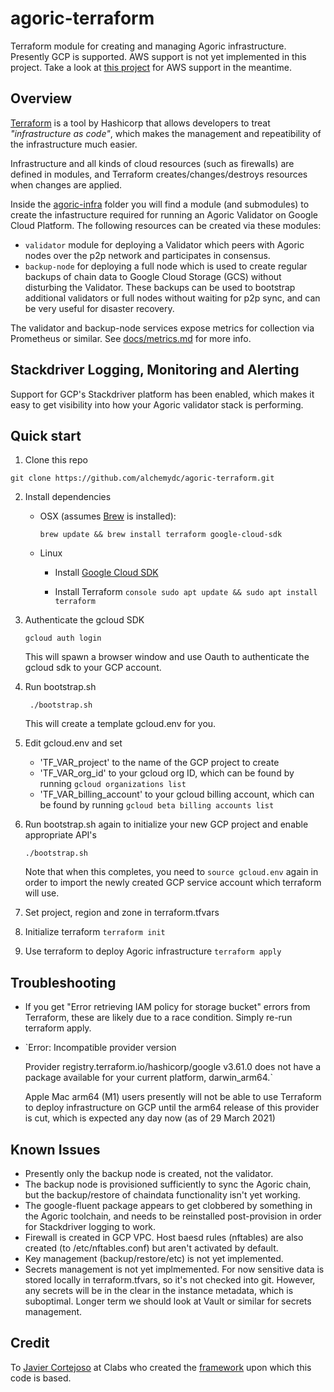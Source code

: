 # agoric-terraform
Terraform module for creating and managing Agoric infrastructure.  Presently GCP is supported.  AWS support is not yet implemented in this project.  Take a look at [this project](https://github.com/novy4/agoric-tools) for AWS support in the meantime.

## Overview

[Terraform](https://www.terraform.io) is a tool by Hashicorp that allows developers to treat _"infrastructure as code"_, which makes the management and repeatibility of the infrastructure much easier.  

Infrastructure and all kinds of cloud resources (such as firewalls) are defined in modules, and Terraform creates/changes/destroys resources when changes are applied.

Inside the [agoric-infra](./agoric-infra) folder you will find a module (and submodules) to create the infastructure required for running an Agoric Validator on Google Cloud Platform. The following resources can be created via these modules:

- `validator` module for deploying a Validator which peers with Agoric nodes over the p2p network and participates in consensus.
- `backup-node` for deploying a full node which is used to create regular backups of chain data to Google Cloud Storage (GCS) without disturbing the Validator.  These backups can be used to bootstrap additional validators or full nodes without waiting for p2p sync, and can be very useful for disaster recovery.

The validator and backup-node services expose metrics for collection via Prometheus or similar.  See [docs/metrics.md](./docs/metrics.md) for more info.

## Stackdriver Logging, Monitoring and Alerting
Support for GCP's Stackdriver platform has been enabled, which makes it easy to get visibility into how your Agoric validator stack is performing.

## Quick start
1. Clone this repo
  ```console
  git clone https://github.com/alchemydc/agoric-terraform.git
  ```
2. Install dependencies
   * OSX
     (assumes [Brew](https://brew.sh/) is installed):
     ```console
     brew update && brew install terraform google-cloud-sdk
     ```

   * Linux
     * Install [Google Cloud SDK](https://cloud.google.com/sdk/docs/install#linux)

     * Install Terraform
            ```console
            sudo apt update && sudo apt install terraform
            ```

3. Authenticate the gcloud SDK
    ```console
    gcloud auth login
    ```
    This will spawn a browser window and use Oauth to authenticate the gcloud sdk to your GCP account.

4. Run bootstrap.sh
   ```console
    ./bootstrap.sh
   ```
   This will create a template gcloud.env for you.

5. Edit gcloud.env and set
    * 'TF_VAR_project' to the name of the GCP project to create
    * 'TF_VAR_org_id' to your gcloud org ID, which can be found by running `gcloud organizations list`
    * 'TF_VAR_billing_account' to your gcloud billing account, which can be found by running `gcloud beta billing accounts list`

6. Run bootstrap.sh again to initialize your new GCP project and enable appropriate API's
    ```console
    ./bootstrap.sh
    ```

    Note that when this completes, you need to `source gcloud.env` again in order to import the newly created GCP service account which terraform will use.

7. Set project, region and zone in terraform.tfvars

8. Initialize terraform
    `terraform init`

9. Use terraform to deploy Agoric infrastructure
    `terraform apply`


## Troubleshooting
* If you get "Error retrieving IAM policy for storage bucket" errors from Terraform, these are likely due to a race condition. Simply re-run terraform apply.

* `Error: Incompatible provider version

  Provider registry.terraform.io/hashicorp/google v3.61.0 does not have a
  package available for your current platform, darwin_arm64.`

  Apple Mac arm64 (M1) users presently will not be able to use Terraform to deploy infrastructure on GCP until the arm64 release of this provider is cut, which is expected any day now (as of 29 March 2021)

## Known Issues
* Presently only the backup node is created, not the validator.
* The backup node is provisioned sufficiently to sync the Agoric chain, but the backup/restore of chaindata functionality isn't yet working.
* The google-fluent package appears to get clobbered by something in the Agoric toolchain, and needs to be reinstalled post-provision in order for Stackdriver logging to work.
* Firewall is created in GCP VPC.  Host baesd rules (nftables) are also created (to /etc/nftables.conf) but aren't activated by default.
* Key management (backup/restore/etc) is not yet implemented.
* Secrets management is not yet implmemented.  For now sensitive data is stored locally in terraform.tfvars, so it's not checked into git.  However, any secrets will be in the clear in the instance metadata, which is suboptimal.  Longer term we should look at Vault or similar for secrets management.

## Credit
To [Javier Cortejoso](https://github.com/jcortejoso) at Clabs who created the [framework](https://github.com/alchemydc/celo-monorepo/tree/master/packages/terraform-modules-public) upon which this code is based.

